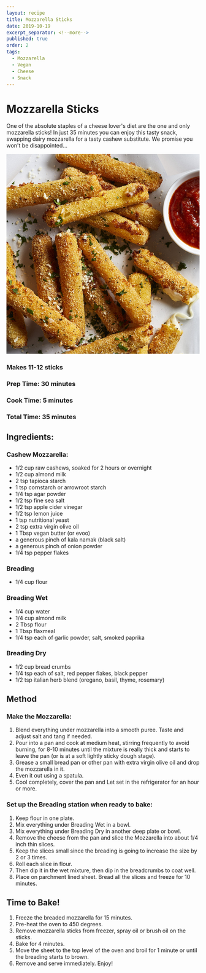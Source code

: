```yaml
---
layout: recipe
title: Mozzarella Sticks
date: 2019-10-19
excerpt_separator: <!--more-->
published: true
order: 2
tags:
  - Mozzarella
  - Vegan
  - Cheese
  - Snack
---
```


# Mozzarella Sticks
One of the absolute staples of a cheese lover's diet are the one and only mozzarella sticks! In just 35 minutes you can enjoy this tasty snack, swapping dairy mozzarella for a tasty cashew substitute. We promise you won't be disappointed...

<!--more-->

[![Mozzarella Sticks](/_uploads/MozzarellaSticks.jpg)](/_uploads/MozzarellaSticks.jpg)

### Makes 11-12 sticks
### Prep Time: 30 minutes
### Cook Time: 5 minutes
### Total Time: 35 minutes

## Ingredients:

### Cashew Mozzarella:
- 1/2 cup raw cashews, soaked for 2 hours or overnight
- 1/2 cup almond milk
- 2 tsp tapioca starch
- 1 tsp cornstarch or arrowroot starch
- 1/4 tsp agar powder
- 1/2 tsp fine sea salt
- 1/2 tsp apple cider vinegar
- 1/2 tsp lemon juice
- 1 tsp nutritional yeast
- 2 tsp extra virgin olive oil
- 1 Tbsp vegan butter (or evoo)
- a generous pinch of kala namak (black salt)
- a generous pinch of onion powder
- 1/4 tsp pepper flakes

### Breading
- 1/4 cup flour

### Breading Wet
- 1/4 cup water
- 1/4 cup almond milk
- 2 Tbsp flour
- 1 Tbsp flaxmeal
- 1/4 tsp each of garlic powder, salt, smoked paprika

### Breading Dry
- 1/2 cup bread crumbs
- 1/4 tsp each of salt, red pepper flakes, black pepper
- 1/2 tsp italian herb blend (oregano, basil, thyme, rosemary)


## Method
### Make the Mozzarella:
1. Blend everything under mozzarella into a smooth puree. Taste and adjust salt and tang if needed.
2. Pour into a pan and cook at medium heat, stirring frequently to avoid burning, for 8-10 minutes until the mixture is really thick and starts to leave the pan (or is at a soft lightly sticky dough stage).
3. Grease a small bread pan or other pan with extra virgin olive oil and drop the mozzarella in it.
4. Even it out using a spatula.
5. Cool completely, cover the pan and Let set in the refrigerator for an hour or more.

### Set up the Breading station when ready to bake:
1. Keep flour in one plate.
2. Mix everything under Breading Wet in a bowl.
3. Mix everything under Breading Dry in another deep plate or bowl.
4. Remove the cheese from the pan and slice the Mozzarella into about 1/4 inch thin slices.
5. Keep the slices small since the breading is going to increase the size by 2 or 3 times.
6. Roll each slice in flour.
7. Then dip it in the wet mixture, then dip in the breadcrumbs to coat well.
8. Place on parchment lined sheet. Bread all the slices and freeze for 10 minutes.

## Time to Bake!
1. Freeze the breaded mozzarella for 15 minutes.
2. Pre-heat the oven to 450 degrees.
3. Remove mozzarella sticks from freezer, spray oil or brush oil on the sticks.
4. Bake for 4 minutes.
5. Move the sheet to the top level of the oven and broil for 1 minute or until the breading starts to brown.  
6. Remove and serve immediately. Enjoy!
